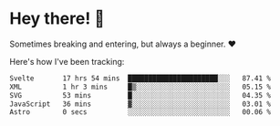# Hey there! 👋
Sometimes breaking and entering, but always a beginner. ❤️

Here's how I've been tracking:
<!--START_SECTION:waka-->

```txt
Svelte       17 hrs 54 mins  ██████████████████████░░░   87.41 %
XML          1 hr 3 mins     █▒░░░░░░░░░░░░░░░░░░░░░░░   05.15 %
SVG          53 mins         █░░░░░░░░░░░░░░░░░░░░░░░░   04.35 %
JavaScript   36 mins         ▓░░░░░░░░░░░░░░░░░░░░░░░░   03.01 %
Astro        0 secs          ░░░░░░░░░░░░░░░░░░░░░░░░░   00.06 %
```

<!--END_SECTION:waka-->
